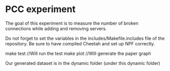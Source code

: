 # PCC experiment
The goal of this experiment is to measure the number of broken connections while adding and removing servers. 

Do not forget to set the variables in the includes/Makefile.includes file of the repository. Be sure to have compiled Cheetah and set up NPF correctly.

make test //Will run the test
make plot //Will generate the paper graph

Our generated dataset is in the dynamic folder (under this dynamic folder)
